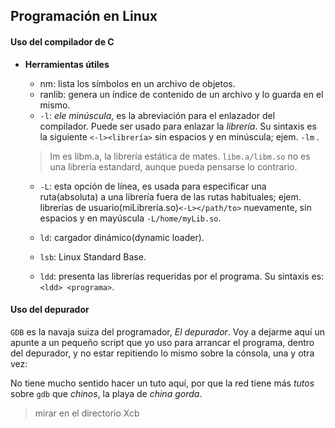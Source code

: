 ## Programación en Linux

#### Uso del compilador de C

  - __Herramientas útiles__
    - nm: lista los símbolos en un archivo de objetos.
    - ranlib: genera un índice de contenido de un archivo y lo guarda en el mismo.
    - `-l`: _ele minúscula_, es la abreviación para el enlazador
    del compilador. Puede ser usado para enlazar la _librería_.
    Su sintaxis es la siguiente `<-l><librería>` sin espacios y
    en minúscula; ejem. `-lm` .
    > lm es libm.a, la librería estática de mates. `libm.a/libm.so` no es una librería estandard, aunque pueda pensarse lo contrario.

    - `-L`: esta opción de línea, es usada para especificar una ruta(absoluta) a una librería fuera de las rutas habituales; ejem. librerías de usuario(miLibrería.so)`<-L></path/to>` nuevamente, sin espacios y en mayúscula `-L/home/myLib.so`.

    - `ld`: cargador dinámico(dynamic loader).
    - `lsb`: Linux Standard Base.
    - `ldd`: presenta las librerías requeridas por el programa. Su sintaxis es: `<ldd> <programa>`.

#### Uso del depurador
`GDB` es la navaja suiza del programador, _El depurador_. Voy a dejarme aquí un
apunte a un pequeño script que yo uso para arrancar el programa, dentro del
depurador, y no estar repitiendo lo mismo sobre la cónsola, una y otra vez:

No tiene mucho sentido hacer un tuto aquí, por que la red tiene más _tutos_ sobre
`gdb` que _chinos_, la playa de _china gorda_.
> mirar en el directorio Xcb
